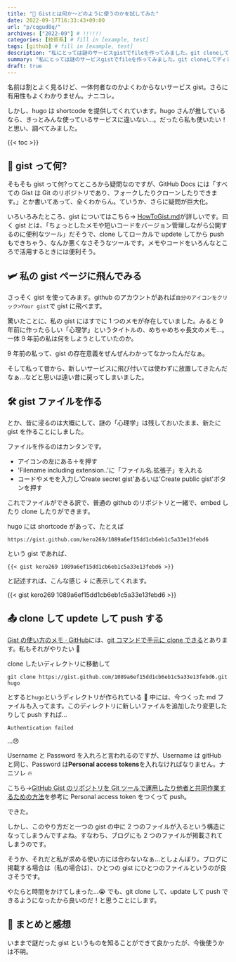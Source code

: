 ```yaml
---
title: "🧐 Gistとは何か〜どのように使うのかを試してみた"
date: 2022-09-17T16:33:43+09:00
url: "p/cqgud8q/"
archives: ["2022-09"] # !!!!!!
categories: [技術系] # fill in [example, test]
tags: [github] # fill in [example, test]
description: "私にとっては謎のサービスgistでfileを作ってみました。git cloneしてディレクトリを作り、ローカルからpushまで試しています。" # add description
summary: "私にとっては謎のサービスgistでfileを作ってみました。git cloneしてディレクトリを作り、ローカルからpushまで試しています。"
draft: true
---
```


名前は割とよく見るけど、一体何者なのかよくわからないサービス gist。さらに有用性もよくわかりません。ナニコレ。

しかし、hugo は shortcode を提供してくれています。hugo さんが推しているなら、きっとみんな使っているサービスに違いない…。だったら私も使いたい！と思い、調べてみました。

{{< toc >}}

## 🤔 gist って何?

そもそも gist って何?ってところから疑問なのですが、GitHub Docs には「すべての Gist は Git のリポジトリであり、フォークしたりクローンしたりできます。」とか書いてあって、全くわからん。ていうか、さらに疑問が巨大化。

いろいろみたところ、gist についてはこちら-> [HowToGist\.md](https://gist.github.com/t-nissie/9580883)が詳しいです。曰く gist とは、「ちょっとしたメモや短いコードをバージョン管理しながら公開するのに便利なツール」だそうで、clone してローカルで updete してから push もできちゃう、なんか悪くなさそうなツールです。メモやコードをいろんなところで活用するときには便利そう。

## 🛩 私の gist ページに飛んでみる

さっそく gist を使ってみます。github のアカウントがあれば`自分のアイコンをクリック>Your gist`で gist に飛べます。

驚いたことに、私の gist にはすでに 1 つのメモが存在していました。みると 9 年前に作ったらしい「心理学」というタイトルの、めちゃめちゃ長文のメモ…。一体 9 年前の私は何をしようとしていたのか。

9 年前の私って、gist の存在意義をぜんぜんわかってなかったんだなぁ。

そして私って昔から、新しいサービスに飛び付いては使わずに放置してきたんだなぁ…などと思いは遠い昔に戻ってしまいました。

## 🛠️ gist ファイルを作る

とか、昔に浸るのは大概にして、謎の「心理学」は残しておいたまま、新たに gist を作ることにしました。

ファイルを作るのはカンタンです。

- アイコンの左にある＋を押す
- 'Filename including extension..'に「ファイル名.拡張子」を入れる
- コードやメモを入力し'Create secret gist'あるいは'Create public gist'ボタンを押す

これでファイルができる訳で、普通の github のリポジトリと一緒で、embed したり clone したりができます。

hugo には shortcode があって、たとえば

```
https://gist.github.com/kero269/1089a6ef15dd1cb6eb1c5a33e13febd6
```

という gist であれば、

```
{{< gist kero269 1089a6ef15dd1cb6eb1c5a33e13febd6 >}}

```

と記述すれば、こんな感じ ↓ に表示してくれます。

{{< gist kero269 1089a6ef15dd1cb6eb1c5a33e13febd6 >}}

## 📤 clone して updete して push する

[Gist の使い方のメモ · GitHub](https://gist.github.com/t-nissie/9580883)には、[git コマンドで手元に clone できる](https://gist.github.com/t-nissie/9580883#git%E3%82%B3%E3%83%9E%E3%83%B3%E3%83%89%E3%81%A7%E6%89%8B%E3%82%82%E3%81%A8%E3%81%ABclone%E3%81%A7%E3%81%8D%E3%82%8B)とあります。私もそれがやりたい 💨

clone したいディレクトリに移動して

```
git clone https://gist.github.com/1089a6ef15dd1cb6eb1c5a33e13febd6.git hugo
```

とすると`hugo`というディレクトリが作られている 🎉 中には、今つくった md ファイルも入ってます。このディレクトリに新しいファイルを追加したり変更したりして push すれば...

`Authentication failed`

…😞

Username と Password を入れろと言われるのですが、Username は gitHub と同じ、Password は**Personal access tokens**を入れなければなりません。ナニソレ 🔥

こちら->[GitHub Gist のリポジトリを Git ツールで運用したり他者と共同作業するための方法](https://monomonotech.jp/kurage/memo/m220316_githubgist_gittool.html)を参考に Personal access token をつくって push。

できた。

しかし、このやり方だと一つの gist の中に 2 つのファイルが入るという構造になってしまうんですよね。すなわち、ブログにも 2 つのファイルが掲載されてしまうのです。

そうか、それだと私が求める使い方には合わないなぁ…としょんぼり。ブログに掲載する場合は（私の場合は）、ひとつの gist にひとつのファイルというのが良さそうです。

やたらと時間をかけてしまった…😭 でも、git clone して、update して push できるようになったから良いのだ！と思うことにします。

## 🐸 まとめと感想

いままで謎だった gist というものを知ることができて良かったが、今後使うかは不明。
